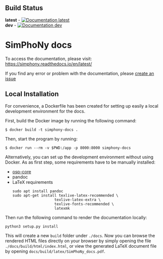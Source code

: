 ## Build Status
**latest** - [![Documentation latest](https://readthedocs.org/projects/simphony/badge/?version=latest)](https://simphony.readthedocs.io/en/latest/?badge=latest)  
**dev** - [![Documentation dev](https://readthedocs.org/projects/simphony/badge/?version=dev)](https://simphony.readthedocs.io/en/latest/?badge=dev)

# SimPhoNy docs
To access the documentation, please visit: https://simphony.readthedocs.io/en/latest/

If you find any error or problem with the documentation, please [create an issue](https://github.com/simphony/docs/issues)

## Local Installation
 
For convenience, a Dockerfile has been created for setting up easily a local development environment for the docs.

First, build the Docker image by running the following command:
```shell
$ docker build -t simphony-docs .
```

Then, start the program by running:
```shell
$ docker run --rm -v $PWD:/app -p 8000:8000 simphony-docs
```

Alternatively, you can set up the development environment without using Docker. As as first step, some requirements have to be manually installed:
- [osp-core](https://github.com/simphony/osp-core)
- pandoc
- LaTeX requirements
  ```shell
  sudo apt install pandoc
  sudo apt-get install texlive-latex-recommended \
                     texlive-latex-extra \
                     texlive-fonts-recommended \
                     latexmk 
  ```

Then run the following command to render the documentation locally:
```
python3 setup.py install
```
This will create a new `build` folder under `./docs`. Now you can browse the rendered HTML files directly on your browser by simply opening the file `./docs/build/html/index.html`, or view the generated LaTeX document file by opening `docs/build/latex/SimPhoNy_docs.pdf`.